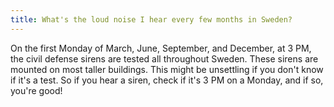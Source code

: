 ```yaml
---
title: What's the loud noise I hear every few months in Sweden?
---
```


On the first Monday of March, June, September, and December, at 3 PM, the civil defense sirens are tested all throughout Sweden. These sirens are mounted on most taller buildings. This might be unsettling if you don't know if it's a test. So if you hear a siren, check if it's 3 PM on a Monday, and if so, you're good!
